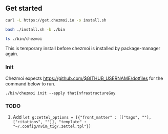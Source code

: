 ## Get started

```sh
curl -L https://get.chezmoi.io -o install.sh

bash ./install.sh -b ./bin

ls ./bin/chezmoi
```

This is temporary install before chezmoi is installed by package-manager again.

### Init

Chezmoi expects https://github.com/$GITHUB_USERNAME/dotfiles for the command below to run. 

```
./bin/chezmoi init --apply thatInfrastructureGuy
```

### TODO

1. Add `let g:zettel_options = [{"front_matter" : [["tags", ""], ["citations", ""]], "template" :  "~/.config/nvim_tig/.zettel.tpl"}]`

